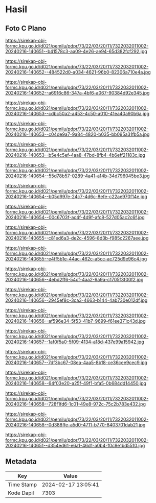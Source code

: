 # Hasil

## Foto C Plano

https://sirekap-obj-formc.kpu.go.id/d021/pemilu/pdpr/73/22/03/20/11/7322032011002-20240216-140651--b41578c3-aa09-4e26-ae94-65d382fcf292.jpg

https://sirekap-obj-formc.kpu.go.id/d021/pemilu/pdpr/73/22/03/20/11/7322032011002-20240216-140652--484522d0-a034-4621-96b0-82306a710e4a.jpg

https://sirekap-obj-formc.kpu.go.id/d021/pemilu/pdpr/73/22/03/20/11/7322032011002-20240216-140652--a6916c86-347a-4bf6-a067-90384d92e345.jpg

https://sirekap-obj-formc.kpu.go.id/d021/pemilu/pdpr/73/22/03/20/11/7322032011002-20240216-140653--cdbc50a2-a453-4c50-a010-41ea40a90b6a.jpg

https://sirekap-obj-formc.kpu.go.id/d021/pemilu/pdpr/73/22/03/20/11/7322032011002-20240216-140653--c04de9a7-9a84-4820-b035-bb095a31fb5a.jpg

https://sirekap-obj-formc.kpu.go.id/d021/pemilu/pdpr/73/22/03/20/11/7322032011002-20240216-140653--b5e4c5ef-4aa8-47bd-8fb4-4b6eff21183c.jpg

https://sirekap-obj-formc.kpu.go.id/d021/pemilu/pdpr/73/22/03/20/11/7322032011002-20240216-140654--55d78b57-0289-4a41-a14b-34d796045be3.jpg

https://sirekap-obj-formc.kpu.go.id/d021/pemilu/pdpr/73/22/03/20/11/7322032011002-20240216-140654--b05d997e-24c7-4d6c-8efe-c22ae970f14e.jpg

https://sirekap-obj-formc.kpu.go.id/d021/pemilu/pdpr/73/22/03/20/11/7322032011002-20240216-140654--00c6703f-ac4f-4d9f-afc8-527d05ac2c6f.jpg

https://sirekap-obj-formc.kpu.go.id/d021/pemilu/pdpr/73/22/03/20/11/7322032011002-20240216-140655--c81ed6a3-de2c-4596-8d3b-f985c2267aee.jpg

https://sirekap-obj-formc.kpu.go.id/d021/pemilu/pdpr/73/22/03/20/11/7322032011002-20240216-140655--e4ff5b1e-44ac-462c-a5cc-ac725d9e96c4.jpg

https://sirekap-obj-formc.kpu.go.id/d021/pemilu/pdpr/73/22/03/20/11/7322032011002-20240216-140656--4ebd2ff6-54cf-4aa2-9a9a-c1705f3f00f2.jpg

https://sirekap-obj-formc.kpu.go.id/d021/pemilu/pdpr/73/22/03/20/11/7322032011002-20240216-140656--2945ef8c-3ca3-4663-b144-4ab730e012df.jpg

https://sirekap-obj-formc.kpu.go.id/d021/pemilu/pdpr/73/22/03/20/11/7322032011002-20240216-140656--af596e34-5f53-41b7-9699-f61ee371c43d.jpg

https://sirekap-obj-formc.kpu.go.id/d021/pemilu/pdpr/73/22/03/20/11/7322032011002-20240216-140657--1af0f5a0-5f09-4134-a18d-437e99a15942.jpg

https://sirekap-obj-formc.kpu.go.id/d021/pemilu/pdpr/73/22/03/20/11/7322032011002-20240216-140657--7df3bc67-08ea-4aa5-8b18-ce36cee9cec9.jpg

https://sirekap-obj-formc.kpu.go.id/d021/pemilu/pdpr/73/22/03/20/11/7322032011002-20240216-140658--64f03e20-a25f-49f1-bfa5-0b684dd14450.jpg

https://sirekap-obj-formc.kpu.go.id/d021/pemilu/pdpr/73/22/03/20/11/7322032011002-20240216-140658--728f1fd6-1c01-49e8-972c-75c2b783e432.jpg

https://sirekap-obj-formc.kpu.go.id/d021/pemilu/pdpr/73/22/03/20/11/7322032011002-20240216-140658--0d388ffe-a5d0-4711-b770-8403701dab21.jpg

https://sirekap-obj-formc.kpu.go.id/d021/pemilu/pdpr/73/22/03/20/11/7322032011002-20240216-140651--d354ed61-e6a1-46d1-a0b4-f0c9e1bd5510.jpg


## Metadata

| Key        | Value               |
| ---------- | ------------------- |
| Time Stamp | 2024-02-17 13:05:41 |
| Kode Dapil | 7303                |



